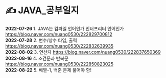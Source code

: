 # ✍️ JAVA_공부일지
<b>2022-07-26</b> 1. JAVA는 컴파일 언어인가 인터프리터 언어인가 https://blog.naver.com/nuang0530/222829700812 <br>
<b>2022-07-28</b> 2. 변수/상수 타입, 출력 https://blog.naver.com/nuang0530/222832639935 <br>
<b>2022-08-02</b> 3. 연산자 https://blog.naver.com/nuang0530/222837650369 <br>
<b>2022-08-16</b> 4. 조건문과 반복문 https://blog.naver.com/nuang0530/222850823025 <br>
<b>2022-08-22</b> 5. 배열-1, 백준 문제 풀어야 함!  <br>
